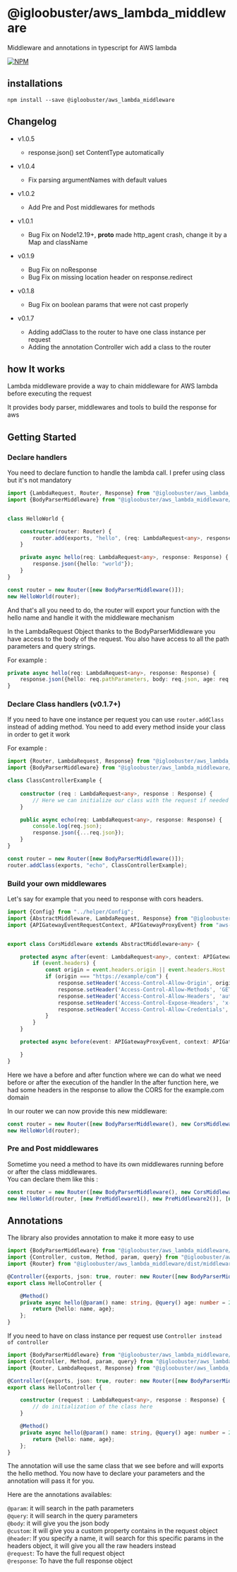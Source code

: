 # @igloobuster/aws_lambda_middleware
Middleware and annotations in typescript for AWS lambda

[![NPM](https://nodei.co/npm/@igloobuster/aws_lambda_middleware.png)](https://www.npmjs.com/package/@igloobuster/aws_lambda_middleware)

## installations

```
npm install --save @igloobuster/aws_lambda_middleware
```

## Changelog
* v1.0.5
  * response.json() set ContentType automatically
* v1.0.4
  * Fix parsing argumentNames with default values
  
* v1.0.2
  * Add Pre and Post middlewares for methods

* v1.0.1
  * Bug Fix on Node12.19+, __proto__ made http_agent crash, change it by a Map and className

* v0.1.9
  * Bug Fix on noResponse
  * Bug Fix on missing location header on response.redirect

* v0.1.8
  * Bug Fix on boolean params that were not cast properly

* v0.1.7
  * Adding addClass to the router to have one class instance per request
  * Adding the annotation Controller wich add a class to the router

## how It works

Lambda middleware provide a way to chain middleware for AWS lambda before executing the request

It provides body parser, middlewares and tools to build the response for aws

## Getting Started

### Declare handlers

You need to declare function to handle the lambda call.
I prefer using class but it's not mandatory

```typescript
import {LambdaRequest, Router, Response} from "@igloobuster/aws_lambda_middleware/dist/middleware/Router";
import {BodyParserMiddleware} from "@igloobuster/aws_lambda_middleware/dist/middleware/BodyParserMiddleware";


class HelloWorld {

	constructor(router: Router) {
		router.add(exports, "hello", (req: LambdaRequest<any>, response: Response) => this.hello(req, response))
	}

	private async hello(req: LambdaRequest<any>, response: Response) {
		response.json({hello: "world"});
	}
}

const router = new Router([new BodyParserMiddleware()]);
new HelloWorld(router);
```

And that's all you need to do, the router will export your function with the hello name and handle it with the middleware mechanism

In the LambdaRequest Object thanks to the BodyParserMiddleware you have access to the body of the request.
You also have access to all the path parameters and query strings.

For example :

```typescript
private async hello(req: LambdaRequest<any>, response: Response) {
	response.json({hello: req.pathParameters, body: req.json, age: req.queryStringParameters.age});
}
```

### Declare Class handlers (v0.1.7+)

If you need to have one instance per request you can use ```router.addClass``` instead of adding method.
You need to add every method inside your class in order to get it work

For example :

```typescript
import {Router, LambdaRequest, Response} from "@igloobuster/aws_lambda_middleware/dist/middleware/Router";
import {BodyParserMiddleware} from "@igloobuster/aws_lambda_middleware/dist/middleware/BodyParserMiddleware";

class ClassControllerExample {
	
    constructor (req : LambdaRequest<any>, response : Response) {
		// Here we can initialize our class with the request if needed
	}

	public async echo(req: LambdaRequest<any>, response: Response) {
		console.log(req.json);
		response.json({...req.json});
	}
}

const router = new Router([new BodyParserMiddleware()]);
router.addClass(exports, "echo", ClassControllerExample);
```

### Build your own middlewares

Let's say for example that you need to response with cors headers.

```typescript
import {Config} from "../helper/Config";
import {AbstractMiddleware, LambdaRequest, Response} from "@igloobuster/aws_lambda_middleware/dist/middleware/Router";
import {APIGatewayEventRequestContext, APIGatewayProxyEvent} from "aws-lambda";


export class CorsMiddleware extends AbstractMiddleware<any> {

	protected async after(event: LambdaRequest<any>, context: APIGatewayEventRequestContext, response: Response) {
		if (event.headers) {
			const origin = event.headers.origin || event.headers.Host || event.headers.host;
			if (origin === "https://example/com") {
				response.setHeader('Access-Control-Allow-Origin', origin);
				response.setHeader('Access-Control-Allow-Methods', 'GET,PUT,PATCH,POST,DELETE');
				response.setHeader('Access-Control-Allow-Headers', 'authorization, content-type, x-force-lang, cookie');
				response.setHeader('Access-Control-Expose-Headers', 'x-api-authorization, set-cookie, x-force-lang');
				response.setHeader('Access-Control-Allow-Credentials', 'true');
			}
		}
	}

	protected async before(event: APIGatewayProxyEvent, context: APIGatewayEventRequestContext) {

	}
}
```

Here we have a before and after function where we can do what we need before or after the execution of the handler
In the after function here, we had some headers in the response to allow the CORS for the example.com domain

In our router we can now provide this new middleware:

```typescript
const router = new Router([new BodyParserMiddleware(), new CorsMiddleware()]);
new HelloWorld(router);
```

### Pre and Post middlewares

Sometime you need a method to have its own middlewares running before or after the class middlewares.<br/>
You can declare them like this :

```typescript
const router = new Router([new BodyParserMiddleware(), new CorsMiddleware()]);
new HelloWorld(router, [new PreMiddleware1(), new PreMiddleware2()], [new PostMiddleware1(), new PostMiddleware2()]);
```

## Annotations

The library also provides annotation to make it more easy to use

```typescript
import {BodyParserMiddleware} from "@igloobuster/aws_lambda_middleware/dist/middleware/BodyParserMiddleware";
import {Controller, custom, Method, param, query} from "@igloobuster/aws_lambda_middleware/dist/Annotations";
import {Router} from "@igloobuster/aws_lambda_middleware/dist/middleware/Router";

@Controller({exports, json: true, router: new Router([new BodyParserMiddleware()])})
export class HelloController {

	@Method()
	private async hello(@param() name: string, @query() age: number = 21) {
		return {hello: name, age};
	};
}
```

If you need to have on class instance per request use ```Controller instead of controller```
```typescript
import {BodyParserMiddleware} from "@igloobuster/aws_lambda_middleware/dist/middleware/BodyParserMiddleware";
import {Controller, Method, param, query} from "@igloobuster/aws_lambda_middleware/dist/Annotations";
import {Router, LambdaRequest, Response} from "@igloobuster/aws_lambda_middleware/dist/middleware/Router"; import {LambdaRequest} from "./Router";

@Controller({exports, json: true, router: new Router([new BodyParserMiddleware()])})
export class HelloController {

    constructor (request : LambdaRequest<any>, response : Response) {
    	// do initialization of the class here 
    }

	@Method()
	private async hello(@param() name: string, @query() age: number = 21) {
		return {hello: name, age};
	};
}
```

The annotation will use the same class that we see before and will exports the hello method.
You now have to declare your parameters and the annotation will pass it for you.

Here are the annotations availables:

`@param`: it will search in the path parameters<br/>
`@query`: it will search in the query parameters<br/>
`@body`: it will give you the json body<br/>
`@custom`: it will give you a custom property contains in the request object<br/>
`@header`: If you specify a name, it will search for this specific params in the headers object, it will give you all the raw headers instead<br/>
`@request`: To have the full request object<br/>
`@response`: To have the full response object


